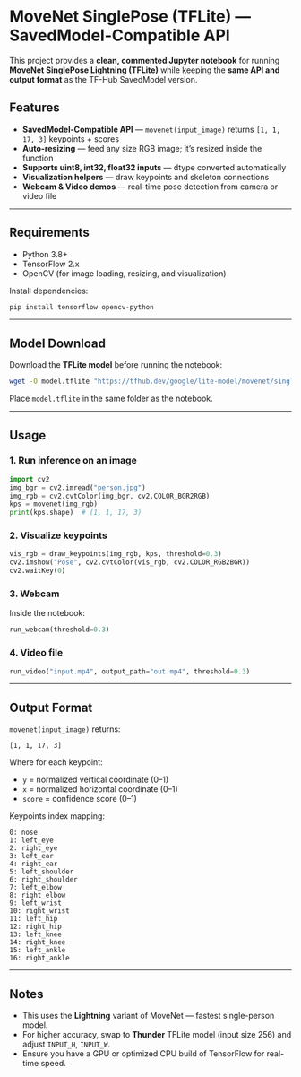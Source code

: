# MoveNet SinglePose (TFLite) — SavedModel-Compatible API

This project provides a **clean, commented Jupyter notebook** for running **MoveNet SinglePose Lightning (TFLite)** while keeping the **same API and output format** as the TF-Hub SavedModel version.

## Features
- **SavedModel-Compatible API** — `movenet(input_image)` returns `[1, 1, 17, 3]` keypoints + scores  
- **Auto-resizing** — feed any size RGB image; it’s resized inside the function  
- **Supports uint8, int32, float32 inputs** — dtype converted automatically  
- **Visualization helpers** — draw keypoints and skeleton connections  
- **Webcam & Video demos** — real-time pose detection from camera or video file  

---

## Requirements
- Python 3.8+
- TensorFlow 2.x  
- OpenCV (for image loading, resizing, and visualization)  

Install dependencies:
```bash
pip install tensorflow opencv-python
```

---

## Model Download
Download the **TFLite model** before running the notebook:
```bash
wget -O model.tflite "https://tfhub.dev/google/lite-model/movenet/singlepose/lightning/tflite/float16/4?lite-format=tflite"
```
Place `model.tflite` in the same folder as the notebook.

---

## Usage

### 1. Run inference on an image
```python
import cv2
img_bgr = cv2.imread("person.jpg")
img_rgb = cv2.cvtColor(img_bgr, cv2.COLOR_BGR2RGB)
kps = movenet(img_rgb)
print(kps.shape)  # (1, 1, 17, 3)
```

### 2. Visualize keypoints
```python
vis_rgb = draw_keypoints(img_rgb, kps, threshold=0.3)
cv2.imshow("Pose", cv2.cvtColor(vis_rgb, cv2.COLOR_RGB2BGR))
cv2.waitKey(0)
```

### 3. Webcam
Inside the notebook:
```python
run_webcam(threshold=0.3)
```

### 4. Video file
```python
run_video("input.mp4", output_path="out.mp4", threshold=0.3)
```

---

## Output Format
`movenet(input_image)` returns:
```
[1, 1, 17, 3]
```
Where for each keypoint:
- `y` = normalized vertical coordinate (0–1)
- `x` = normalized horizontal coordinate (0–1)
- `score` = confidence score (0–1)

Keypoints index mapping:
```
0: nose
1: left_eye
2: right_eye
3: left_ear
4: right_ear
5: left_shoulder
6: right_shoulder
7: left_elbow
8: right_elbow
9: left_wrist
10: right_wrist
11: left_hip
12: right_hip
13: left_knee
14: right_knee
15: left_ankle
16: right_ankle
```

---

## Notes
- This uses the **Lightning** variant of MoveNet — fastest single-person model.
- For higher accuracy, swap to **Thunder** TFLite model (input size 256) and adjust `INPUT_H`, `INPUT_W`.
- Ensure you have a GPU or optimized CPU build of TensorFlow for real-time speed.
